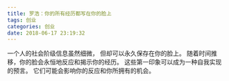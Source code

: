 ```yaml
---
title: 罗浩：你的所有经历都写在你的脸上
tags: 创业
categories: 创业
date: 2018-06-17 23:19:32
---
```


一个人的社会阶级信息虽然细微，
但却可以永久保存在你的脸上。
随着时间推移，你的脸会永恒地反应和揭示你的经历。
这些第一印象可以成为一种自我实现的预言。
它们可能会影响你的反应和你所拥有的机会。